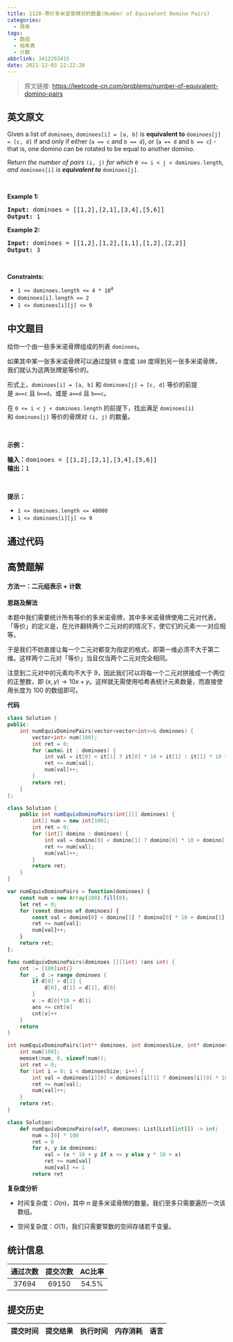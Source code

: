 ```yaml
---
title: 1128-等价多米诺骨牌对的数量(Number of Equivalent Domino Pairs)
categories:
  - 简单
tags:
  - 数组
  - 哈希表
  - 计数
abbrlink: 3412263415
date: 2021-12-03 22:22:20
---
```


> 原文链接: https://leetcode-cn.com/problems/number-of-equivalent-domino-pairs


## 英文原文
<div><p>Given a list of <code>dominoes</code>, <code>dominoes[i] = [a, b]</code> is <strong>equivalent to</strong> <code>dominoes[j] = [c, d]</code> if and only if either (<code>a == c</code> and <code>b == d</code>), or (<code>a == d</code> and <code>b == c</code>) - that is, one domino can be rotated to be equal to another domino.</p>

<p>Return <em>the number of pairs </em><code>(i, j)</code><em> for which </em><code>0 &lt;= i &lt; j &lt; dominoes.length</code><em>, and </em><code>dominoes[i]</code><em> is <strong>equivalent to</strong> </em><code>dominoes[j]</code>.</p>

<p>&nbsp;</p>
<p><strong>Example 1:</strong></p>

<pre>
<strong>Input:</strong> dominoes = [[1,2],[2,1],[3,4],[5,6]]
<strong>Output:</strong> 1
</pre>

<p><strong>Example 2:</strong></p>

<pre>
<strong>Input:</strong> dominoes = [[1,2],[1,2],[1,1],[1,2],[2,2]]
<strong>Output:</strong> 3
</pre>

<p>&nbsp;</p>
<p><strong>Constraints:</strong></p>

<ul>
	<li><code>1 &lt;= dominoes.length &lt;= 4 * 10<sup>4</sup></code></li>
	<li><code>dominoes[i].length == 2</code></li>
	<li><code>1 &lt;= dominoes[i][j] &lt;= 9</code></li>
</ul>
</div>

## 中文题目
<div><p>给你一个由一些多米诺骨牌组成的列表&nbsp;<code>dominoes</code>。</p>

<p>如果其中某一张多米诺骨牌可以通过旋转 <code>0</code>&nbsp;度或 <code>180</code> 度得到另一张多米诺骨牌，我们就认为这两张牌是等价的。</p>

<p>形式上，<code>dominoes[i] = [a, b]</code>&nbsp;和&nbsp;<code>dominoes[j] = [c, d]</code>&nbsp;等价的前提是&nbsp;<code>a==c</code>&nbsp;且&nbsp;<code>b==d</code>，或是&nbsp;<code>a==d</code> 且&nbsp;<code>b==c</code>。</p>

<p>在&nbsp;<code>0 &lt;= i &lt; j &lt; dominoes.length</code>&nbsp;的前提下，找出满足&nbsp;<code>dominoes[i]</code> 和&nbsp;<code>dominoes[j]</code>&nbsp;等价的骨牌对 <code>(i, j)</code> 的数量。</p>

<p>&nbsp;</p>

<p><strong>示例：</strong></p>

<pre><strong>输入：</strong>dominoes = [[1,2],[2,1],[3,4],[5,6]]
<strong>输出：</strong>1
</pre>

<p>&nbsp;</p>

<p><strong>提示：</strong></p>

<ul>
	<li><code>1 &lt;= dominoes.length &lt;= 40000</code></li>
	<li><code>1 &lt;= dominoes[i][j] &lt;= 9</code></li>
</ul>
</div>

## 通过代码
<RecoDemo>
</RecoDemo>


## 高赞题解
#### 方法一：二元组表示 + 计数

**思路及解法**

本题中我们需要统计所有等价的多米诺骨牌，其中多米诺骨牌使用二元对代表，「等价」的定义是，在允许翻转两个二元对的的情况下，使它们的元素一一对应相等。

于是我们不妨直接让每一个二元对都变为指定的格式，即第一维必须不大于第二维。这样两个二元对「等价」当且仅当两个二元对完全相同。

注意到二元对中的元素均不大于 $9$，因此我们可以将每一个二元对拼接成一个两位的正整数，即 $(x, y) \to 10x + y$。这样就无需使用哈希表统计元素数量，而直接使用长度为 $100$ 的数组即可。

**代码**

```C++ [sol1-C++]
class Solution {
public:
    int numEquivDominoPairs(vector<vector<int>>& dominoes) {
        vector<int> num(100);
        int ret = 0;
        for (auto& it : dominoes) {
            int val = it[0] < it[1] ? it[0] * 10 + it[1] : it[1] * 10 + it[0];
            ret += num[val];
            num[val]++;
        }
        return ret;
    }
};
```

```Java [sol1-Java]
class Solution {
    public int numEquivDominoPairs(int[][] dominoes) {
        int[] num = new int[100];
        int ret = 0;
        for (int[] domino : dominoes) {
            int val = domino[0] < domino[1] ? domino[0] * 10 + domino[1] : domino[1] * 10 + domino[0];
            ret += num[val];
            num[val]++;
        }
        return ret;
    }
}
```

```JavaScript [sol1-JavaScript]
var numEquivDominoPairs = function(dominoes) {
    const num = new Array(100).fill(0);
    let ret = 0;
    for (const domino of dominoes) {
        const val = domino[0] < domino[1] ? domino[0] * 10 + domino[1] : domino[1] * 10 + domino[0];
        ret += num[val];
        num[val]++;
    }
    return ret;
};
```

```go [sol1-Golang]
func numEquivDominoPairs(dominoes [][]int) (ans int) {
    cnt := [100]int{}
    for _, d := range dominoes {
        if d[0] > d[1] {
            d[0], d[1] = d[1], d[0]
        }
        v := d[0]*10 + d[1]
        ans += cnt[v]
        cnt[v]++
    }
    return
}
```

```C [sol1-C]
int numEquivDominoPairs(int** dominoes, int dominoesSize, int* dominoesColSize) {
    int num[100];
    memset(num, 0, sizeof(num));
    int ret = 0;
    for (int i = 0; i < dominoesSize; i++) {
        int val = dominoes[i][0] < dominoes[i][1] ? dominoes[i][0] * 10 + dominoes[i][1] : dominoes[i][1] * 10 + dominoes[i][0];
        ret += num[val];
        num[val]++;
    }
    return ret;
}
```

```Python [sol1-Python3]
class Solution:
    def numEquivDominoPairs(self, dominoes: List[List[int]]) -> int:
        num = [0] * 100
        ret = 0
        for x, y in dominoes:
            val = (x * 10 + y if x <= y else y * 10 + x)
            ret += num[val]
            num[val] += 1
        return ret
```

**复杂度分析**

- 时间复杂度：$O(n)$，其中 $n$ 是多米诺骨牌的数量。我们至多只需要遍历一次该数组。

- 空间复杂度：$O(1)$，我们只需要常数的空间存储若干变量。

## 统计信息
| 通过次数 | 提交次数 | AC比率 |
| :------: | :------: | :------: |
|    37694    |    69150    |   54.5%   |

## 提交历史
| 提交时间 | 提交结果 | 执行时间 |  内存消耗  | 语言 |
| :------: | :------: | :------: | :--------: | :--------: |
